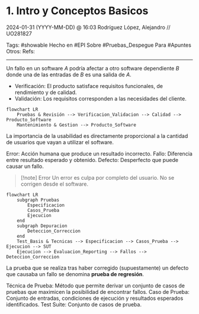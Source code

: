 # 1. Intro y Conceptos Basicos
2024-01-31 (YYYY-MM-DD) @ 16:03
Rodríguez López, Alejandro // UO281827

Tags:
	#showable
	Hecho en #EPI
	Sobre  #Pruebas_Despegue 
	Para #Apuntes 
	Otros:
	Refs:
 
<hr>

Un fallo en un software $A$ podría afectar a otro software dependiente $B$ donde una de las entradas de $B$ es una salida de $A$.

- Verificación: El producto satisface requisitos funcionales, de rendimiento y de calidad.
- Validación: Los requisitos corresponden a las necesidades del cliente.

```mermaid
flowchart LR
	Pruebas & Revisión --> Verificacion_Validacion --> Calidad --> Producto_Software
	Mantenimiento & Gestion --> Producto_Software
```

La importancia de la usabilidad es directamente proporcional a la cantidad de usuarios que vayan a utilizar el software.

Error: Acción humana que produce un resultado incorrecto.
Fallo: Diferencia entre resultado esperado y obtenido.
Defecto: Desperfecto que puede causar un fallo.

> [!note] Error
> Un error es culpa por completo del usuario.
> No se corrigen desde el software.

```mermaid
flowchart LR
	subgraph Pruebas
		Especificacion
		Casos_Prueba
		Ejecucion
	end
	subgraph Depuracion
		Deteccion_Correccion
	end
	Test_Basis & Tecnicas --> Especificacion --> Casos_Prueba --> Ejecucion --> SUT
	Ejecucion --> Evaluacion_Reporting --> Fallos --> Deteccion_Correccion
```

La prueba que se realiza tras haber corregido (supuestamente) un defecto que causaba un fallo se denomina **prueba de regresión**.

Técnica de Prueba: Método que permite derivar un conjunto de casos de pruebas que maximicen la posibilidad de encontrar fallos.
Caso de Prueba: Conjunto de entradas, condiciones de ejecución y resultados esperados identificados.
Test Suite: Conjunto de casos de prueba.
